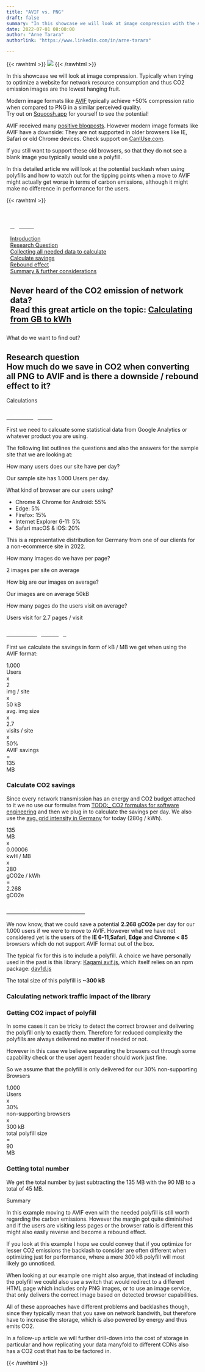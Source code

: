 ```yaml
---
title: "AVIF vs. PNG"
draft: false
summary: "In this showcase we will look at image compression with the AVIF format. Typically when trying to optimize a website for network resource consumption and thus CO2 emission images are the lowest hanging fruit."
date: 2022-07-01 08:00:00
author: "Arne Tarara"
authorlink: "https://www.linkedin.com/in/arne-tarara"

---
```


{{< rawhtml >}}
    <img class="ui medium floated right rounded bordered image" src="/img/showcases/avif.webp">
{{< /rawhtml >}}

In this showcase we will look at image compression. Typically when trying to optimize a website for network resource consumption and thus CO2 emission images are the lowest hanging fruit.


Modern image formats like [AVIF](https://de.wikipedia.org/wiki/AVIF) typically achieve +50% compression ratio when compared to PNG in a similar perceived quality. <br>Try out on [Squoosh.app](https://squoosh.app) for yourself to see the potential!

AVIF received many [positive blogposts](https://2020.derekshirk.com/posts/improving-performance-with-avif-image-compression). However modern image formats like AVIF have a downside: They are not supported in older browsers like IE, Safari or old Chrome devices. Check support on [CanIUse.com](https://caniuse.com/avif).

If you still want to support these old browsers, so that they do not see a blank image you typically would use a polyfill.

In this detailed article we will look at the potential backlash when using polyfills and how to watch out for the tipping points when a move to AVIF might actually get worse in terms of carbon emissions, although it might make no difference in performance for the users.

{{< rawhtml >}}
            </div>
         </div>
    </section><!-- end about -->
    <section class="single-page bg-two">
        <div class="section-two" style="padding: 10px;">
            <div class="data-content-one">
                <div class="ui segment raised">
                    <div class="header">
                        <a class="ui red ribbon label" href="#">
                            <h3 style="color: #fff;">Agenda</h3>
                        </a>
                    </div>
                    <p></p>
                    <div class="ui list">
                        <div class="item">
                            <i class="right triangle icon"></i>
                            <div class="content">
                                <div class="header">
                                    <a href="#introduction">Introduction</a>
                                </div>
                            </div>
                        </div>
                            <div class="item">
                                <i class="right triangle icon"></i>
                                <div class="content">
                                    <div class="header">
                                        <a href="#research-question">Research Question</a>
                                    </div>
                                </div>
                            </div>
                            <div class="item">
                                <i class="right triangle icon"></i>
                                <div class="content">
                                    <div class="header">
                                        <a href="#collecting-data">Collecting all needed data to calculate</a>
                                    </div>
                                </div>
                            </div>
                            <div class="item">
                                <i class="right triangle icon"></i>
                                <div class="content">
                                    <div class="header">
                                        <a href="#calculating-savings">Calculate savings</a>
                                    </div>
                                </div>
                            </div>
                            <div class="item">
                                <i class="right triangle icon"></i>
                                <div class="content">
                                    <div class="header">
                                        <a href="#rebound-effects">Rebound effect</a>
                                    </div>
                                </div>
                            </div>
                            <div class="item">
                                <i class="right triangle icon"></i>
                                <div class="content">
                                    <div class="header">
                                        <a href="#summary">Summary & further considerations</a>
                                    </div>
                                </div>
                            </div>
                        </div>
                    </div>
                    <div class="ui message">
                        <h2 class="ui header">
                            <i class="help icon"></i>
                            <div class="content">
                                 Never heard of the CO2 emission of network data?
                                <div class="sub header">Read this great article on the topic: <a href="/co2-formulas/">Calculating from GB to kWh</a></div>
                            </div>
                        </h2>
                    </div>
                </div>
            </div>
        </div>
    </section><!-- end about -->
    <section class="single-page bg-one">
        <div class="section-two">
            <div class="title-one">What do we want to find out?</div>
            <div class="separator"><div class="line line-1"></div></div>
            <div class="data-content-one">
                <div class="ui segment inverted" id="research-question">
                    <h2 class="ui header">
                        <i class="graduation cap icon"></i>
                        <div class="content">
                            Research question
                            <div class="sub header">How much do we save in CO2 when converting all PNG to AVIF and is there a downside / rebound effect to it?</div>
                        </div>
                    </h2>
                </div>
            </div>
        </div>
    </section><!-- end about -->
    <section class="single-page bg-two">
        <div class="section-two">
            <div class="title-two">Calculations</div>
            <div class="separator"><div class="line line-1"></div></div>
            <div class="data-content-one">
                <div class="ui segment" id="collecting-data">
                    <div class="header">
                        <a class="ui blue ribbon label" href="#collecting-data">
                            <h3 style="color: #fff;">Collecting data</h3>
                        </a>
                    </div>
                    <p>First we need to calcuate some statistical data from Google Analytics or whatever product you are using.</p>
                    <p>The following list outlines the questions and also the answers for the sample site that we are looking at:</p>
                    <div class="ui large divided list">
                        <div class="item">
                            <i class="right triangle icon"></i>
                            <div class="content">
                                <div class="header">How many users does our site have per day?</div>
                                <p>Our sample site has 1.000 Users per day.</p>
                            </div>
                        </div>
                        <div class="item">
                            <i class="right triangle icon"></i>
                            <div class="content">
                                <div class="header">What kind of browser are our users using?</div>
                                <div class="content">
                                    <ul>
                                        <li>Chrome & Chrome for Android: 55%</li>
                                        <li>Edge: 5%</li>
                                        <li>Firefox: 15%</li>
                                        <li>Internet Explorer 6-11: 5%</li>
                                        <li>Safari macOS & iOS: 20%</li>
                                    </ul>
                                    <p>This is a representative distribution for Germany from one of our clients for a non-ecommerce site in 2022.</p>
                                </div>
                            </div>
                        </div>
                        <div class="item">
                            <i class="right triangle icon"></i>
                            <div class="content">
                                <div class="header">How many images do we have per page?</div>
                                <p>2 images per site on average</p>
                            </div>
                        </div>
                        <div class="item">
                            <i class="right triangle icon"></i>
                            <div class="content">
                                <div class="header">How big are our images on average?</div>
                                <p>Our images are on average 50kB</p>
                            </div>
                        </div>
                        <div class="item">
                            <i class="right triangle icon"></i>
                            <div class="content">
                                <div class="header">How many pages do the users visit on average?</div>
                                <p>Users visit for 2.7 pages / visit</p>
                            </div>
                        </div>
                    </div>
                </div>
                <div class="ui segment" id="calculating-savings">
                    <div class="header">
                        <a class="ui orange ribbon label" href="#calculating savings">
                            <h3 style="color: #fff;">Calculating savings</h3>
                        </a>
                    </div>
                    <p>First we calculate the savings in form of kB / MB we get when using the AVIF format:</p>
                    <div class="ui ten mini statistics">
                        <div class="statistic">
                            <div class="value">1.000</div>
                            <div class="label">Users</div>
                        </div>
                        <div class="statistic gc-stats-multiply"><div class="value">x</div></div>
                        <div class="statistic">
                            <div class="value">2</div>
                            <div class="label">img / site</div>
                        </div>
                        <div class="statistic gc-stats-multiply"><div class="value">x</div></div>
                        <div class="statistic">
                            <div class="value">50 kB</div>
                            <div class="label">avg. img size</div>
                        </div>
                        <div class="statistic gc-stats-multiply"><div class="value">x</div></div>
                        <div class="statistic">
                            <div class="value">2.7</div>
                            <div class="label">visits / site</div>
                        </div>
                        <div class="statistic">
                            <div class="value" style="text-transform: lowercase;">x</div>
                        </div>
                        <div class="statistic">
                            <div class="value">50%</div>
                            <div class="label">AVIF savings</div>
                        </div>
                        <div class="statistic">
                            <div class="value" style="text-transform: lowercase;">=</div>
                        </div>
                        <div class="statistic">
                            <div class="value">135</div>
                            <div class="label">MB</div>
                        </div>
                    </div>
                    <h3>Calculate CO2 savings</h3>
                    <p>Since every network transmission has an energy and CO2 budget attached to it we no use our formulas from <a href="#TODO">TODO:_ CO2 formulas for software engineering</a> and then we plug in to calculate the savings per day. We also use the <a href="https://app.electricitymaps.com/zone/DE">avg. grid intensity in Germany</a> for today (280g / kWh).</p>
                    <div class="ui ten mini statistics">
                        <div class="statistic">
                            <div class="value">135</div>
                            <div class="label">MB</div>
                        </div>
                        <div class="statistic gc-stats-multiply"><div class="value">x</div></div>
                        <div class="statistic">
                            <div class="value">0.00006</div>
                            <div class="label">kwH / MB</div>
                        </div>
                        <div class="statistic gc-stats-multiply"><div class="value">x</div></div>
                        <div class="statistic">
                            <div class="value">280</div>
                            <div class="label">gCO2e / kWh</div>
                        </div>
                        <div class="statistic gc-stats-multiply">
                            <div class="value">=</div>
                        </div>
                        <div class="statistic">
                            <div class="value">2.268</div>
                            <div class="label">gCO2e</div>
                        </div>
                    </div>
                </div>
                <div class="ui segment" id="rebound-effects">
                    <div class="header">
                        <a class="ui red ribbon label" href="#rebound-effects">
                            <h3 style="color: #fff;">Potential Rebound effects</h3>
                        </a>
                    </div>
                    <p></p>
                    <p>We now know, that we could save a potential <strong>2.268 gCO2e</strong> per day for our 1.000 users if we were to move to AVIF. However what we have not considered yet is the users of the <strong>IE 6-11</strong>,<strong>Safari</strong>, <strong>Edge</strong> and <strong>Chrome < 85</strong> browsers which do not support AVIF format out of the box.</p>
                    <p>The typical fix for this is to include a polyfill. A choice we have personally used in the past is this library: <a href="https://github.com/Kagami/avif.js">Kagami avif.js</a>, which itself relies on an npm package: <a href="https://www.npmjs.com/package/dav1d.js">dav1d.js</a></p>
                    <p>The total size of this polyfill is <strong>~300 kB</strong></p>
                    <h3>Calculating network traffic impact of the library</h3>
                    <h3>Getting CO2 impact of polyfill</h3>
                    <p>In some cases it can be tricky to detect the correct browser and delivering the polyfill only to exactly them. Therefore for reduced complexity the polyfills are always delivered no matter if needed or not.</p>
                    <p>However in this case we believe separating the browsers out through some capability check or the user agent header should work just fine.</p>
                    <p>So we assume that the polyfill is only delivered for our 30% non-supporting Browsers</p>
                    <div class="ui ten mini statistics">
                        <div class="statistic">
                            <div class="value">1.000</div>
                            <div class="label">Users</div>
                        </div>
                        <div class="statistic gc-stats-multiply"><div class="value">x</div></div>
                        <div class="statistic">
                            <div class="value">30%</div>
                            <div class="label">non-supporting browsers</div>
                        </div>
                        <div class="statistic gc-stats-multiply"><div class="value">x</div></div>
                        <div class="statistic">
                            <div class="value">300 kB</div>
                            <div class="label">total polyfill size</div>
                        </div>
                        <div class="statistic">
                            <div class="value" style="text-transform: lowercase;">=</div>
                        </div>
                        <div class="statistic">
                            <div class="value">90</div>
                            <div class="label">MB</div>
                        </div>
                    </div>
                    <h3>Getting total number</h3>
                    <p>We get the total number by just subtracting the 135 MB with the 90 MB to a total of 45 MB.</p>
                </div>
            </div>
         </div>
    </section><!-- end about -->
    <section class="single-page bg-one" id="summary">
        <div class="section-two">
            <div class="title-one">Summary</div>
            <div class="separator"><div class="line line-1"></div></div>
            <div class="data-content-one">
                <p>In this example moving to AVIF even with the needed polyfill is still worth regarding the carbon emissions. However the margin got quite diminished and if the users are visiting less pages or the browser ratio is different this might also easily reverse and become a rebound effect.</p>
                <p>If you look at this example I hope we could convey that if you optimize for lesser CO2 emissions the backlash to consider are often different when optimizing just for performance, where a mere 300 kB polyfill will most likely go unnoticed.</p>
                <p>When looking at our example one might also argue, that instead of including the polyfill we could also use a switch that would redirect to a different HTML page which includes only PNG images, or to use an image service, that only delivers the correct image based on detected browser capabilities.</p>
                <p>All of these approaches have different problems and backlashes though, since they typically mean that you save on network bandwith, but therefore have to increase the storage, which is also powered by energy and thus emits CO2.</p>
                <p>In a follow-up article we will further drill-down into the cost of storage in particular and how replicating your data manyfold to different CDNs also has a CO2 cost that has to be factored in.</p>
{{< /rawhtml >}}
